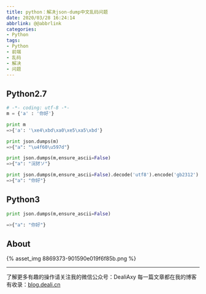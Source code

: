 ```yaml
---
title: python：解决json-dump中文乱码问题
date: 2020/03/28 16:24:14
abbrlink: @@abbrlink
categories:
- Python
tags:
- Python
- 前端
- 乱码
- 解决
- 问题
---
```

## Python2.7
```python
# -*- coding: utf-8 -*-
m = {'a' : '你好'}

print m
=>{'a': '\xe4\xbd\xa0\xe5\xa5\xbd'}

print json.dumps(m)
=>{"a": "\u4f60\u597d"}

print json.dumps(m,ensure_ascii=False)
=>{"a": "浣犲ソ"}

print json.dumps(m,ensure_ascii=False).decode('utf8').encode('gb2312')
=>{"a": "你好"}
```


## Python3
```python
print json.dumps(m,ensure_ascii=False)

=>{"a": "你好"}
```


## About
{% asset_img 8869373-901590e019f6f85b.png %}

---------------
了解更多有趣的操作请关注我的微信公众号：DealiAxy
每一篇文章都在我的博客有收录：[blog.deali.cn](http://blog.deali.cn)
